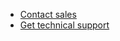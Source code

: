 - [Contact sales](https://handsontable.com/get-a-quote)
- [Get technical support](https://handsontable.com/contact?category=technical_support)